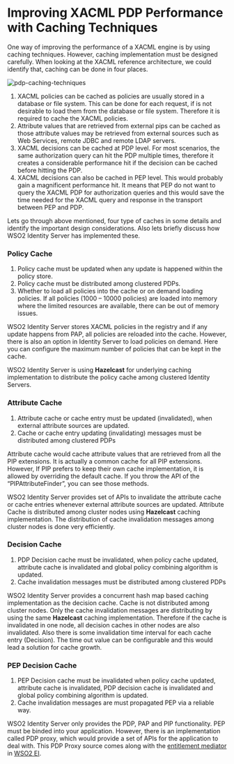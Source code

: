 # Improving XACML PDP Performance with Caching Techniques

One way of improving the performance of a XACML engine is by using
caching techniques. However, caching implementation must be designed
carefully. When looking at the XACML reference architecture, we could
identify that, caching can be done in four places.

![pdp-caching-techniques]({{base_path}}/assets/img/deploy/pdp-caching-techniques.jpg)

1.  XACML policies can be cached as policies are usually stored in a
    database or file system. This can be done for each request, if is
    not desirable to load them from the database or file system.
    Therefore it is required to cache the XACML policies.
2.  Attribute values that are retrieved from external pips can be cached
    as those attribute values may be retrieved from external sources
    such as Web Services, remote JDBC and remote LDAP servers.
3.  XACML decisions can be cached at PDP level. For most scenarios, the
    same authorization query can hit the PDP multiple times, therefore
    it creates a considerable performance hit if the decision can be
    cached before hitting the PDP.
4.  XACML decisions can also be cached in PEP level. This would probably
    gain a magnificent performance hit. It means that PEP do not want to
    query the XACML PDP for authorization queries and this would save
    the time needed for the XACML query and response in the transport
    between PEP and PDP.

Lets go through above mentioned, four type of caches in some details and
identify the important design considerations. Also lets briefly discuss
how WSO2 Identity Server has implemented these.

### Policy Cache

1.  Policy cache must be updated when any update is happened within the
    policy store.
2.  Policy cache must be distributed among clustered PDPs.
3.  Whether to load all policies into the cache or on demand loading
    policies. If all policies (1000 – 10000 policies) are loaded into
    memory where the limited resources are available, there can be out
    of memory issues.

WSO2 Identity Server stores XACML policies in the registry and if any
update happens from PAP, all policies are reloaded into the cache.
However, there is also an option in Identity Server to load policies on
demand. Here you can configure the maximum number of policies that can
be kept in the cache.

WSO2 Identity Server is using **Hazelcast** for underlying caching
implementation to distribute the policy cache among clustered Identity
Servers.

### Attribute Cache

1.  Attribute cache or cache entry must be updated (invalidated), when
    external attribute sources are updated.
2.  Cache or cache entry updating (invalidating) messages must be
    distributed among clustered PDPs

Attribute cache would cache attribute values that are retrieved from all
the PIP extensions. It is actually a common cache for all PIP
extensions. However, If PIP prefers to keep their own cache
implementation, it is allowed by overriding the default cache. If you
throw the API of the “PIPAttributeFinder”, you can see those methods.

WSO2 Identity Server provides set of APIs to invalidate the attribute
cache or cache entries whenever external attribute sources are updated.
Attribute Cache is distributed among cluster nodes using **Hazelcast**
caching implementation. The distribution of cache invalidation messages
among cluster nodes is done very efficiently.

### Decision Cache

1.  PDP Decision cache must be invalidated, when policy cache updated,
    attribute cache is invalidated and global policy combining algorithm
    is updated.
2.  Cache invalidation messages must be distributed among clustered PDPs

WSO2 Identity Server provides a concurrent hash map based caching
implementation as the decision cache. Cache is not distributed among
cluster nodes. Only the cache invalidation messages are distributing by
using the same **Hazelcast** caching implementation. Therefore if the
cache is invalidated in one node, all decision caches in other nodes are
also invalidated. Also there is some invalidation time interval for each
cache entry (Decision). The time out value can be configurable and this
would lead a solution for cache growth.

### PEP Decision Cache

1.  PEP Decision cache must be invalidated when policy cache updated,
    attribute cache is invalidated, PDP decision cache is invalidated
    and global policy combining algorithm is updated.
2.  Cache invalidation messages are must propagated PEP via a reliable
    way.

WSO2 Identity Server only provides the PDP, PAP and PIP functionality.
PEP must be binded into your application. However, there is an
implementation called PDP proxy, which would provide a set of APIs for
the application to deal with. This PDP Proxy source comes along with the
[entitlement
mediator](https://ei.docs.wso2.com/en/latest/micro-integrator/references/mediators/entitlement-Mediator/) in
[WSO2 EI](https://wso2.com/integration/).
